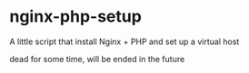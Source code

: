 # nginx-php-setup
A little script that install Nginx + PHP and set up a virtual host

dead for some time, will be ended in the future

